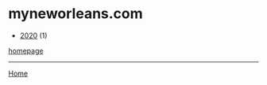 # myneworleans.com

  * [2020](./myneworleans-com-2020.md) (1)

[homepage](https://www.myneworleans.com/)

----

[Home](../index.md)
